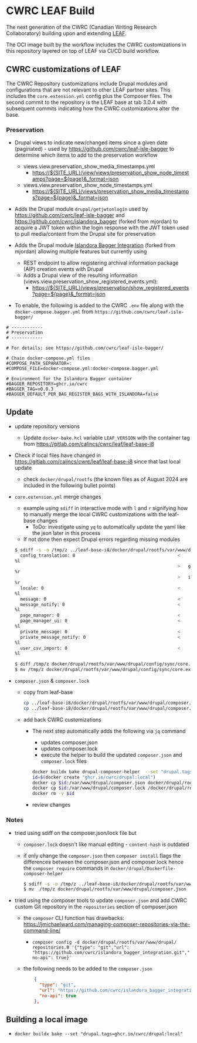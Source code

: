 # CWRC LEAF Build

The next generation of the CWRC (Canadian Writing Research Collaboratory) building upon and extending [LEAF](https://gitlab.com/calincs/cwrc/leaf/leaf-base-i8).

The OCI image built by the workflow includes the CWRC customizations in this repository layered on top of LEAF via CI/CD build workflow.

## CWRC customizations of LEAF

The CWRC Repository customizations include Drupal modules and configurations that are not relevant to other LEAF partner sites. This includes the `core.extension.yml` config plus the Composer files. The second commit to the repository is the LEAF base at tab 3.0.4 with subsequent commits indicating how the CWRC customizations alter the base.

### Preservation

* Drupal views to indicate new/changed items since a given date (paginated) - used by <https://github.com/cwrc/leaf-isle-bagger> to determine which items to add to the preservation workflow
  * views.view.preservation_show_media_timestamps.yml
    * <https://${SITE_URL}/view/views/preservation_show_node_timestamps?page=${page}&_format=json>
  * views.view.preservation_show_node_timestamps.yml
    * <https://${SITE_URL}/views/preservation_show_media_timestamps?page=${page}&_format=json>

* Adds the Drupal module `drupal/getjwtonlogin` used by <https://github.com/cwrc/leaf-isle-bagger> and <https://github.com/cwrc/islandora_bagger> (forked from mjordan) to acquire a JWT token within the login response with the JWT token used to pull media/content from the Drupal site for preservation

* Adds the Drupal module [Islandora Bagger Integration](https://github.com/cwrc/islandora_bagger_integration) (forked from mjordan) allowing multiple features but currently using
  * REST endpoint to allow registering archival information package (AIP) creation events with Drupal
  * Adds a Drupal view of the resulting information (views.view.preservation_show_registered_events.yml):
    * <https://${SITE_URL}/views/preservation/show_registered_events?page=${page}&_format=json>

* To enable, the following is added to the CWRC `.env` file along with the `docker-compose.bagger.yml` from `https://github.com/cwrc/leaf-isle-bagger/`

``` env
# ------------
# Preservation
# ------------

# For details: see https://github.com/cwrc/leaf-isle-bagger/

# Chain docker-compose.yml files
#COMPOSE_PATH_SEPARATOR=:
#COMPOSE_FILE=docker-compose.yml:docker-compose.bagger.yml

# Environment for the Islandora Bagger container
#BAGGER_REPOSITORY=ghcr.io/cwrc
#BAGGER_TAG=v0.0.3
#BAGGER_DEFAULT_PER_BAG_REGISTER_BAGS_WITH_ISLANDORA=false
```

## Update

* update repository versions
  * Update `docker-bake.hcl` variable `LEAF_VERSION` with the container tag from <https://gitlab.com/calincs/cwrc/leaf/leaf-base-i8>
* Check if local files have changed in <https://gitlab.com/calincs/cwrc/leaf/leaf-base-i8> since that last local update
  * check `docker/drupal/rootfs` (the known files as of August 2024 are included in the following bullet points)
* `core.extension.yml` merge changes
  * example using `sdiff` in interactive mode with `l` and `r` signifying how to manually merge the local CWRC customizations with the leaf-base changes
    * ToDo: investigate using `yq` to automatically update the yaml like the json later in this process
  * If not done then expect Drupal errors regarding missing modules

  ``` bash
  $ sdiff -s -o /tmp/z ../leaf-base-i8/docker/drupal/rootfs/var/www/drupal/config/sync/core.extension.yml docker/drupal/rootfs/var/www/drupal/config/sync/core.extension.yml
    config_translation: 0                                       <
  %l
                                                                >   getjwtonlogin: 0
  %r
                                                                >   islandora_bagger_integration: 0
  %r
    locale: 0                                                   <
  %l
    message: 0                                                  <
    message_notify: 0                                           <
  %l
    page_manager: 0                                             <
    page_manager_ui: 0                                          <
  %l
    private_message: 0                                          <
    private_message_notify: 0                                   <
  %l
    user_csv_import: 0                                          <
  %l

  $ diff /tmp/z docker/drupal/rootfs/var/www/drupal/config/sync/core.extension.yml
  $ mv /tmp/z docker/drupal/rootfs/var/www/drupal/config/sync/core.extension.yml
  ```

* `composer.json` & `composer.lock`

  * copy from leaf-base

    ``` bash
    cp ../leaf-base-i8/docker/drupal/rootfs/var/www/drupal/composer.json docker/drupal/rootfs/var/www/drupal/
    cp ../leaf-base-i8/docker/drupal/rootfs/var/www/drupal/composer.lock docker/drupal/rootfs/var/www/drupal/
    ```

  * add back CWRC customizations
    * The next step automatically adds the following via `jq` command
      * updates composer.json
      * updates composer.lock
      * execute the helper to build the updated `composer.json` and `composer.lock` files

      ``` bash
      docker buildx bake drupal-composer-helper  --set "drupal.tags=ghcr.io/cwrc/drupal:local"
      id=$(docker create "ghcr.io/cwrc/drupal:local")
      docker cp $id:/var/www/drupal/composer.json docker/drupal/rootfs/var/www/drupal/
      docker cp $id:/var/www/drupal/composer.lock /docker/drupal/rootfs/var/www/drupal/
      docker rm -v $id
      ```

    * review changes

### Notes

* tried using sdiff on the composer.json/lock file but
  * `composer.lock` doesn't like manual editing - `content-hash` is outdated
  * if only change the `composer.json` then `composer install` flags the differences between the composer.json and composer.lock hence the `composer require` commands in `docker/drupal/Dockerfile-composer-helper`

    ``` bash
    $ sdiff -s -o /tmp/z ../leaf-base-i8/docker/drupal/rootfs/var/www/drupal/composer.json docker/drupal/rootfs/var/www/drupal/composer.json
    $ mv  /tmp/z docker/drupal/rootfs/var/www/drupal/composer.json
    ```

* tried using the composer tools to update `composer.json` and add CWRC custom Git repository in the `repositories` section of composer.json
  * the `composer` CLI function has drawbacks: <https://jmichaelward.com/managing-composer-repositories-via-the-command-line/>
    * `composer config -d docker/drupal/rootfs/var/www/drupal/ repositories.0 '{"type": "git","url": "https://github.com/cwrc/islandora_bagger_integration.git","no-api": true}'`
  * the following needs to be added to the `composer.json`

    ``` json
        {
          "type": "git",
          "url": "https://github.com/cwrc/islandora_bagger_integration.git",
          "no-api": true
        },
    ```



## Building a local image

* `docker buildx bake --set "drupal.tags=ghcr.io/cwrc/drupal:local"`
